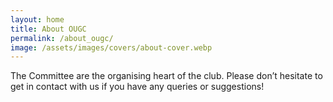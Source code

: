 ```yaml
---
layout: home
title: About OUGC
permalink: /about_ougc/
image: /assets/images/covers/about-cover.webp
---
```


The Committee are the organising heart of the club. Please don’t hesitate to get in contact with us if you have any queries or suggestions!